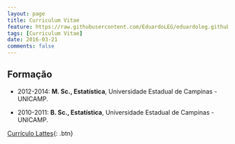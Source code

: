 ```yaml
---
layout: page
title: Curriculum Vitae
feature: https://raw.githubusercontent.com/EduardoLEG/eduardoleg.github.io/master/assets/img/algorithm.png
tags: [Curriculum Vitae]
date: 2016-03-21
comments: false
---
```



## Formação

* 2012-2014: **M. Sc., Estatística**, Universidade Estadual de Campinas - UNICAMP.

* 2010-2011: **B. Sc., Estatística**, Universidade Estadual de Campinas - UNICAMP.

[Currículo Lattes](http://lattes.cnpq.br/6295059687055801){: .btn}
